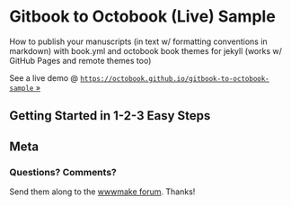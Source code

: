# Gitbook to Octobook (Live) Sample

How to publish your manuscripts (in text w/ formatting conventions in markdown)
with book.yml and octobook book themes for jekyll
(works w/ GitHub Pages and remote themes too)


See a live demo @ [`https://octobook.github.io/gitbook-to-octobook-sample` »](https://octobook.github.io/gitbook-to-octobook-sample)


## Getting Started in 1-2-3 Easy Steps





## Meta

### Questions? Comments?

Send them along to the [wwwmake forum](http://groups.google.com/group/wwwmake).
Thanks!
